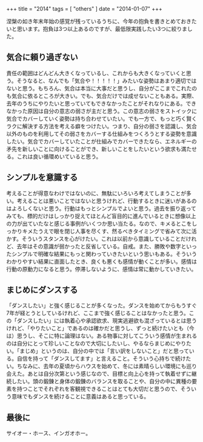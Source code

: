+++
title = "2014"
tags = [ "others" ]
date = "2014-01-07"
+++

涅槃の如き年末年始の感覚が残っているうちに、今年の抱負を書きとめておきたいと思います。抱負は3つ以上あるのですが、最低限実践したい3つに絞りました。

<!--more-->

## 気合に頼り過ぎない

責任の範囲はどんどん大きくなっているし、これからも大きくなっていくと思う。そうなると、なんでも「気合や！！！！！」みたいな姿勢はあまり適切ではないと思う。もちろん、気合は本当に大事だと思うし、自分がここまでこれたのも気合に依るところが大きい。でも、気合だけでは成せないこともある。実際、去年のうちにやりたいと思っていてもできなかったことがそれなりにある。できなかった原因は自分の意志の弱さが主だと思う。この意志の弱さをストイックに気合でカバーしていく姿勢は持ち合わせていたい。でも一方で、もっと巧く賢くラクに解決する方法を考える癖をつけたい。つまり、自分の弱さを認識し、気合以外のものを利用してその弱さをカバーする仕組みをつくろうとする姿勢を意識したい。気合でカバーしていたことが仕組みでカバーできたなら、エネルギーの矛先を新しいことに向けることができ、新しいことをしたいという欲求も満たせる。これは良い循環めいていると思う。

## シンプルを意識する

考えることが得意なわけではないのに、無駄にいろいろ考えてしまうことが多い。考えることは悪いことではないと思うけれど、行動するときに迷いがあるのはよろしくないと思う。行動はもっとシンプルでよいと思う。過去を振り返ってみても、標的だけはしっかり捉えてほとんど盲目的に進んでいるときに想像以上の力が出ていたなと感じる事例がいくつか思い当たる。なので、キメるとこをしっかりキメたうえで眼を閉じ人事を尽くす、然るべきタイミングで省みて次に活かす。そういうスタンスを心がけたい。これは以前から意識していることだけれど、去年はその意識が弱かったと反省している。自戒。また、勝敗や数字といったシンプルで明確な結果にもっと関わっていきたいという思いもある。そういうわかりやすい結果に直面したとき、良くも悪くも感情が動くことが多い。感情は行動の原動力になると思う。停滞しないように、感情は常に動かしていきたい。

## まじめにダンスする

「ダンスしたい」と強く感じることが多くなった。ダンスを始めてからもうすぐ7年が経とうとしているけれど、ここまで強く感じることはなかったと思う。この「ダンスしたい」には執着心や承認欲求、現実逃避欲も混ざっているとは思うけれど、「やりたいこと」であるのは確かだと思うし、ずっと続けたいとも（今は）思うし、そこに特に論理はない。ある物事に対してこういう感情が生まれるのは自分にとって珍しいことなので大切にしたいし、やるならまじめにやりたい。「まじめ」というのは、自分の中では「言い訳をしないこと」だと思っている。自信を持って「ダンスしてます」と言えること。そういう心持ちで続けたい。ちなみに、去年の夏頃からハウスを始めて、冬には素晴らしい環境にも巡り会えた。あとは自分次第という感じなので、目標と向上心を持って執着せずに継続したい。頭の鍛錬と身体の鍛錬のバランスを取ることや、自分の中に異種の要素を持つことでそれぞれを客観視できることはとても大切だと思うので、そういう意味でもダンスを続けることに意義はあると思っている。

## 最後に

サイオー・ホース、インガオホー。
